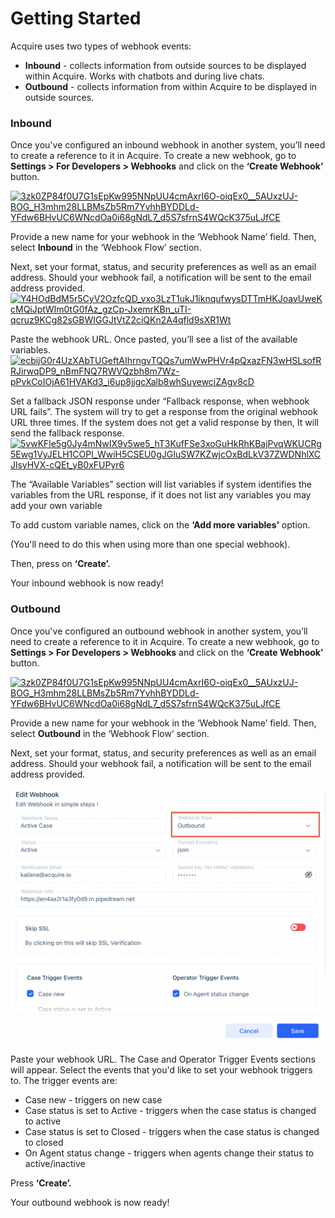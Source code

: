 # Getting Started

Acquire uses two types of webhook events: 

* **Inbound** - collects information from outside sources to be displayed within Acquire. Works with chatbots and during live chats.
* **Outbound** - collects information from within Acquire to be displayed in outside sources.

### Inbound

Once you've configured an inbound webhook in another system, you’ll need to create a reference to it in Acquire. To create a new webhook, go to **Settings &gt; For Developers &gt; Webhooks** and click on the **‘Create Webhook’** button.  
  
[![3zk0ZP84f0U7G1sEpKw995NNpUU4cmAxrI6O-oiqEx0\_\_5AUxzUJ-BOG\_H3mhm28LLBMsZb5Rm7YvhhBYDDLd-YFdw6BHvUC6WNcdOa0i68gNdL7\_d5S7sfrnS4WQcK375uLJfCE](https://lh6.googleusercontent.com/3zk0ZP84f0U7G1sEpKw995NNpUU4cmAxrI6O-oiqEx0__5AUxzUJ-BOG_H3mhm28LLBMsZb5Rm7YvhhBYDDLd-YFdw6BHvUC6WNcdOa0i68gNdL7_d5S7sfrnS4WQcK375uLJfCE)](https://lh6.googleusercontent.com/3zk0ZP84f0U7G1sEpKw995NNpUU4cmAxrI6O-oiqEx0__5AUxzUJ-BOG_H3mhm28LLBMsZb5Rm7YvhhBYDDLd-YFdw6BHvUC6WNcdOa0i68gNdL7_d5S7sfrnS4WQcK375uLJfCE)

Provide a new name for your webhook in the ‘Webhook Name’ field. Then, select **Inbound** in the ‘Webhook Flow’ section. 

Next, set your format, status, and security preferences as well as an email address. Should your webhook fail, a notification will be sent to the email address provided.  
[![Y4HOdBdM5r5CyV2OzfcQD\_vxo3LzT1ukJ1iknqufwysDTTmHKJoavUweKcMQiJptWIm0tG0fAz\_gzCp-JxemrKBn\_uTI-qcruz9KCg82sGBWIGGJtVtZ2ciQKn2A4qfld9sXR1Wt](https://lh6.googleusercontent.com/Y4HOdBdM5r5CyV2OzfcQD_vxo3LzT1ukJ1iknqufwysDTTmHKJoavUweKcMQiJptWIm0tG0fAz_gzCp-JxemrKBn_uTI-qcruz9KCg82sGBWIGGJtVtZ2ciQKn2A4qfld9sXR1Wt)](https://lh6.googleusercontent.com/Y4HOdBdM5r5CyV2OzfcQD_vxo3LzT1ukJ1iknqufwysDTTmHKJoavUweKcMQiJptWIm0tG0fAz_gzCp-JxemrKBn_uTI-qcruz9KCg82sGBWIGGJtVtZ2ciQKn2A4qfld9sXR1Wt)

Paste the webhook URL. Once pasted, you’ll see a list of the available variables.   
[![ecbijG0r4UzXAbTUGeftAIhrngvTQQs7umWwPHVr4pQxazFN3wHSLsofRRJirwqDP9\_nBmFNQ7RWVQzbh8m7Wz-pPvkCoIOjA61HVAKd3\_i6up8jjgcXalb8whSuyewciZAgv8cD](https://lh4.googleusercontent.com/ecbijG0r4UzXAbTUGeftAIhrngvTQQs7umWwPHVr4pQxazFN3wHSLsofRRJirwqDP9_nBmFNQ7RWVQzbh8m7Wz-pPvkCoIOjA61HVAKd3_i6up8jjgcXalb8whSuyewciZAgv8cD)](https://lh4.googleusercontent.com/ecbijG0r4UzXAbTUGeftAIhrngvTQQs7umWwPHVr4pQxazFN3wHSLsofRRJirwqDP9_nBmFNQ7RWVQzbh8m7Wz-pPvkCoIOjA61HVAKd3_i6up8jjgcXalb8whSuyewciZAgv8cD)  


Set a fallback JSON response under “Fallback response, when webhook URL fails”. The system will try to get a response from the original webhook URL three times. If the system does not get a valid response by then, It will send the fallback response.  
[![5vwKFle5g0Jy4mNwIX9v5we5\_hT3KufFSe3xoGuHkRhKBajPvqWKUCRg5Ewg1VyJELH1COPl\_WwiH5CSEU0gJGIuSW7KZwjcOxBdLkV37ZWDNhlXCJlsyHVX-cQEt\_yB0xFUPyr6](https://lh3.googleusercontent.com/5vwKFle5g0Jy4mNwIX9v5we5_hT3KufFSe3xoGuHkRhKBajPvqWKUCRg5Ewg1VyJELH1COPl_WwiH5CSEU0gJGIuSW7KZwjcOxBdLkV37ZWDNhlXCJlsyHVX-cQEt_yB0xFUPyr6)](https://lh3.googleusercontent.com/5vwKFle5g0Jy4mNwIX9v5we5_hT3KufFSe3xoGuHkRhKBajPvqWKUCRg5Ewg1VyJELH1COPl_WwiH5CSEU0gJGIuSW7KZwjcOxBdLkV37ZWDNhlXCJlsyHVX-cQEt_yB0xFUPyr6)

The “Available Variables” section will list variables if system identifies the variables from the URL response, if it does not list any variables you may add your own variable

To add custom variable names, click on the **‘Add more variables’** option. 

\(You'll need to do this when using more than one special webhook\).  
  
Then, press on **‘Create’.**

Your inbound webhook is now ready!

### Outbound

Once you've configured an outbound webhook in another system, you’ll need to create a reference to it in Acquire. To create a new webhook, go to **Settings &gt; For Developers &gt; Webhooks** and click on the **‘Create Webhook’** button.  
  
[![3zk0ZP84f0U7G1sEpKw995NNpUU4cmAxrI6O-oiqEx0\_\_5AUxzUJ-BOG\_H3mhm28LLBMsZb5Rm7YvhhBYDDLd-YFdw6BHvUC6WNcdOa0i68gNdL7\_d5S7sfrnS4WQcK375uLJfCE](https://lh6.googleusercontent.com/3zk0ZP84f0U7G1sEpKw995NNpUU4cmAxrI6O-oiqEx0__5AUxzUJ-BOG_H3mhm28LLBMsZb5Rm7YvhhBYDDLd-YFdw6BHvUC6WNcdOa0i68gNdL7_d5S7sfrnS4WQcK375uLJfCE)](https://lh6.googleusercontent.com/3zk0ZP84f0U7G1sEpKw995NNpUU4cmAxrI6O-oiqEx0__5AUxzUJ-BOG_H3mhm28LLBMsZb5Rm7YvhhBYDDLd-YFdw6BHvUC6WNcdOa0i68gNdL7_d5S7sfrnS4WQcK375uLJfCE)

Provide a new name for your webhook in the ‘Webhook Name’ field. Then, select **Outbound** in the ‘Webhook Flow’ section. 

Next, set your format, status, and security preferences as well as an email address. Should your webhook fail, a notification will be sent to the email address provided.

![Select Outbound in &apos;Webhook Flow&apos;. ](../.gitbook/assets/edit-webhook-outbound-selected-from-webhook-flow-section.png)

Paste your webhook URL. The Case and Operator Trigger Events sections will appear. Select the events that you'd like to set your webhook triggers to. The trigger events are: 

* Case new - triggers on new case 
* Case status is set to Active - triggers when the case status is changed to active
* Case status is set to Closed - triggers when the case status is changed to closed 
* On Agent status change - triggers when agents change their status to active/inactive

Press **‘Create’.**

Your outbound webhook is now ready!

